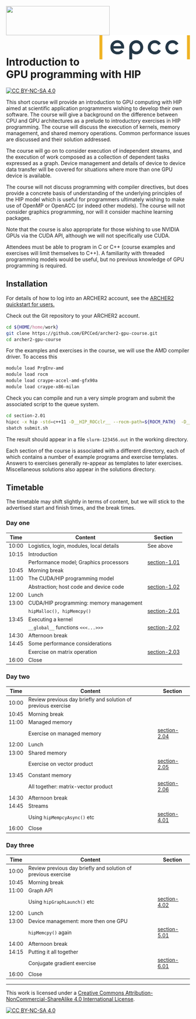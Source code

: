 
<img src="./images/archer2_logo.png" align="left" width="284" height="80" />
<img src="./images/epcc_logo.png" align="right" width="248" height="66" />

<br /><br /><br /><br />

# Introduction to GPU programming with HIP

[![CC BY-NC-SA 4.0][cc-by-nc-sa-shield]][cc-by-nc-sa]

This short course will provide an introduction to GPU computing with HIP
aimed at scientific application programmers wishing to develop their own
software. The course will give a background on the difference between CPU
and GPU architectures as a prelude to introductory exercises in HIP
programming. The course will discuss the execution of kernels, memory
management, and shared memory operations. Common performance issues are
discussed and their solution addressed.

<!-- Profiling will be introduced via
the current AMD tools. -->

The course will go on to consider execution of independent streams, and
the execution of work composed as a collection of dependent tasks expressed
as a graph. Device management and details of device to device data transfer
will be covered for situations where more than one GPU device is available.
<!-- HIP-aware MPI will be covered. -->

The course will not discuss programming with compiler directives, but does
provide a concrete basis of understanding of the underlying principles of
the HIP model which is useful for programmers ultimately wishing to make
use of OpenMP or OpenACC (or indeed other models). The course will not
consider graphics programming, nor will it consider machine learning
packages.

Note that the course is also appropriate for those wishing to use NVIDIA GPUs
via the CUDA API, although we will not specifically use CUDA.

Attendees must be able to program in C or C++ (course examples and
exercises will limit themselves to C++). A familiarity with threaded
programming models would be useful, but no previous knowledge of GPU
programming is required.

## Installation

For details of how to log into an ARCHER2 account, see the
[ARCHER2 quickstart for users.](https://docs.archer2.ac.uk/quick-start/quickstart-users/)

Check out the Git repository to your ARCHER2 account.
```bash
cd ${HOME/home/work}
git clone https://github.com/EPCCed/archer2-gpu-course.git
cd archer2-gpu-course
```

For the examples and exercises in the course, we will use the
AMD compiler driver. To access this
```bash
module load PrgEnv-amd
module load rocm
module load craype-accel-amd-gfx90a
module load craype-x86-milan
```

Check you can compile and run a very simple program
and submit the associated script to the queue system.
```bash
cd section-2.01
hipcc -x hip -std=c++11 -D__HIP_ROCclr__ --rocm-path=${ROCM_PATH}  -D__HIP_PLATFORM_AMD__ --offload-arch=gfx90a exercise_dscal.hip.cpp
sbatch submit.sh
```

The result should appear in a file `slurm-123456.out` in the working
directory.

Each section of the course is associated with a different directory, each
of which contains a number of example programs and exercise templates.
Answers to exercises generally re-appear as templates to later exercises.
Miscellaneous solutions also appear in the solutions directory.


## Timetable

The timetable may shift slightly in terms of content, but we will stick to
the advertised start and finish times, and the break times.


### Day one

| Time  | Content                                  | Section                      |
|-------|------------------------------------------|------------------------------|
| 10:00 | Logistics, login, modules, local details | See above                    |
| 10:15 | Introduction                             |                              |
|       | Performance model; Graphics processors   | [section-1.01](section-1.01) |
| 10:45 | Morning break                            |                              |
| 11:00 | The CUDA/HIP programming model           |                              |
|       | Abstraction; host code and device code   | [section-1.02](section-1.02) |
| 12:00 | Lunch                                    |                              |
| 13:00 | CUDA/HIP programming: memory management  |                              |
|       | `hipMalloc(), hipMemcpy()`               | [section-2.01](section-2.01) |
| 13:45 | Executing a kernel                       |                              |
|       | `__global__` functions `<<<...>>>`       | [section-2.02](section-2.02) |
| 14:30 | Afternoon break                          |                              |
| 14:45 | Some performance considerations          |                              |
|       | Exercise on matrix operation             | [section-2.03](section-2.03) |
| 16:00 | Close                                    |                              |

### Day two

| Time  | Content                                  | Section                      |
|-------|------------------------------------------|------------------------------|
| 10:00 | Review previous day briefly and solution of previous exercise |         |
| 10:45 | Morning break                            |                              |
| 11:00 | Managed memory                           |                              |
|       | Exercise on managed memory               | [section-2.04](section-2.04) |
| 12:00 | Lunch                                    |                              |
| 13:00 | Shared memory                            |                              |
|       | Exercise on vector product               | [section-2.05](section-2.05) |
| 13:45 | Constant memory                          |                              |
|       | All together: matrix-vector product      | [section-2.06](section-2.06) |
| 14:30 | Afternoon break                          |                              |
| 14:45 | Streams                                  |                              |
|       | Using `hipMempcyAsync()` etc             | [section-4.01](section-4.01) |
| 16:00 | Close                                    |                              |

### Day three


| Time  | Content                                  | Section                      |
|-------|------------------------------------------|------------------------------|
| 10:00 | Review previous day briefly and solution of previous exercise |         |
| 10:45 | Morning break                            |                              |
| 11:00 | Graph API                                |                              |
|       | Using `hipGraphLaunch()` etc             | [section-4.02](section-4.02) |
| 12:00 | Lunch                                    |                              |
| 13:00 | Device management: more then one GPU     |                              |
|       | `hipMemcpy()` again                      | [section-5.01](section-5.01) |
| 14:00 | Afternoon break                          |                              |
| 14:15 | Putting it all together	               |                              |
|       | Conjugate gradient exercise              | [section-6.01](section-6.01) |
| 16:00 | Close                                    |                              |


---
This work is licensed under a
[Creative Commons Attribution-NonCommercial-ShareAlike 4.0 International License][cc-by-nc-sa].

[cc-by-nc-sa]: http://creativecommons.org/licenses/by-nc-sa/4.0/
[cc-by-nc-sa-image]: https://licensebuttons.net/l/by-nc-sa/4.0/88x31.png
[cc-by-nc-sa-shield]: https://img.shields.io/badge/License-CC%20BY--NC--SA%204.0-lightgrey.svg

[![CC BY-NC-SA 4.0][cc-by-nc-sa-image]][cc-by-nc-sa]

